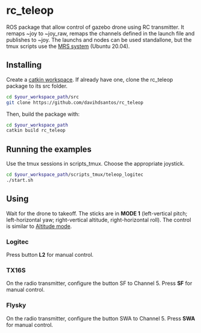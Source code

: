 # rc_teleop
ROS package that allow control of gazebo drone using RC transmitter. It remaps ~joy to ~joy_raw, remaps the channels defined in the launch file and publishes to ~joy. The launchs and nodes can be used standallone, but the tmux scripts use the [MRS system](https://github.com/ctu-mrs/mrs_uav_system) (Ubuntu 20.04).

## Installing

Create a [catkin workspace](http://wiki.ros.org/catkin/Tutorials/create_a_workspace). If already have one, clone the rc_teleop package to its src folder. 

```bash
cd $your_workspace_path/src
git clone https://github.com/davihdsantos/rc_teleop
```

Then, build the package with:

```bash
cd $your_workspace_path
catkin build rc_teleop
```

## Running the examples

Use the tmux sessions in scripts_tmux. Choose the appropriate joystick.

```bash
cd $your_workspace_path/scripts_tmux/teleop_logitec
./start.sh
```

## Using

Wait for the drone to takeoff. The sticks are in **MODE 1** (left-vertical pitch; left-horizontal yaw; right-vertical altitude, right-horizontal roll). The control is similar to [Altitude mode](https://docs.px4.io/main/en/flight_modes/altitude_mc.html).

### Logitec

Press button **L2** for manual control.

### TX16S

On the radio transmitter, configure the button SF to Channel 5. Press **SF** for manual control. 

### Flysky

On the radio transmitter, configure the button SWA to Channel 5. Press **SWA** for manual control.